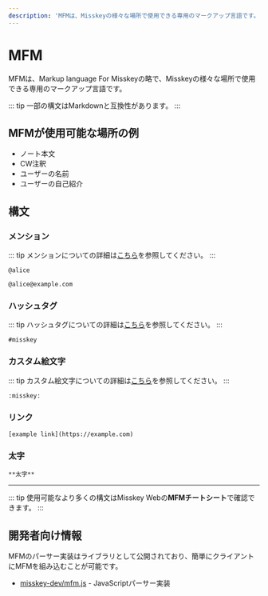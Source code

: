 ```yaml
---
description: 'MFMは、Misskeyの様々な場所で使用できる専用のマークアップ言語です。'
---
```


# MFM
MFMは、Markup language For Misskeyの略で、Misskeyの様々な場所で使用できる専用のマークアップ言語です。

::: tip
一部の構文はMarkdownと互換性があります。
:::

## MFMが使用可能な場所の例
- ノート本文
- CW注釈
- ユーザーの名前
- ユーザーの自己紹介

## 構文
### メンション
::: tip
メンションについての詳細は[こちら](./mention.md)を参照してください。
:::

```:no-line-numbers
@alice
```
```:no-line-numbers
@alice@example.com
```

### ハッシュタグ
::: tip
ハッシュタグについての詳細は[こちら](./hashtag.md)を参照してください。
:::

```:no-line-numbers
#misskey
```

### カスタム絵文字
::: tip
カスタム絵文字についての詳細は[こちら](./custom-emoji.md)を参照してください。
:::

```:no-line-numbers
:misskey:
```

### リンク
```:no-line-numbers
[example link](https://example.com)
```

### 太字
```:no-line-numbers
**太字**
```

---

::: tip
使用可能なより多くの構文はMisskey Webの**MFMチートシート**で確認できます。
:::

## 開発者向け情報
MFMのパーサー実装はライブラリとして公開されており、簡単にクライアントにMFMを組み込むことが可能です。
- [misskey-dev/mfm.js](https://github.com/misskey-dev/mfm.js) - JavaScriptパーサー実装
